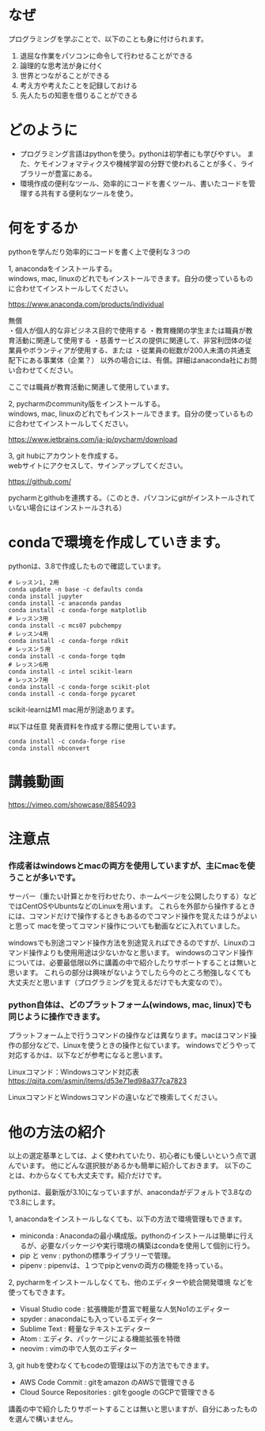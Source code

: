 # なぜ

プログラミングを学ぶことで、以下のことも身に付けられます。

1. 退屈な作業をパソコンに命令して行わせることができる
2. 論理的な思考法が身に付く
3. 世界とつながることができる
4. 考え方や考えたことを記録しておける
5. 先人たちの知恵を借りることができる

# どのように
- プログラミング言語はpythonを使う。pythonは初学者にも学びやすい。 また、ケモインフォマティクスや機械学習の分野で使われることが多く、ライブラリーが豊富にある。
- 環境作成の便利なツール、効率的にコードを書くツール、書いたコードを管理する共有する便利なツールを使う。

# 何をするか
pythonを学んだり効率的にコードを書く上で便利な３つの

1, anacondaをインストールする。<br>
windows, mac, linuxのどれでもインストールできます。自分の使っているものに合わせてインストールしてください。

https://www.anaconda.com/products/individual

無償	
・個人が個人的な非ビジネス目的で使用する
・教育機関の学生または職員が教育活動に関連して使用する
・慈善サービスの提供に関連して、非営利団体の従業員やボランティアが使用する、または
・従業員の総数が200人未満の共通支配下にある事業体（企業？）
以外の場合には、有償。詳細はanaconda社にお問い合わせてください。

ここでは職員が教育活動に関連して使用しています。

2, pycharmのcommunity版をインストールする。<br>
windows, mac, linuxのどれでもインストールできます。自分の使っているものに合わせてインストールしてください。

https://www.jetbrains.com/ja-jp/pycharm/download

3, git hubにアカウントを作成する。<br>
webサイトにアクセスして、サインアップしてください。

https://github.com/

pycharmとgithubを連携する。（このとき、パソコンにgitがインストールされていない場合にはインストールされる）

# condaで環境を作成していきます。

pythonは、3.8で作成したもので確認しています。

```
# レッスン1, 2用
conda update -n base -c defaults conda
conda install jupyter
conda install -c anaconda pandas
conda install -c conda-forge matplotlib
# レッスン3用
conda install -c mcs07 pubchempy
# レッスン4用
conda install -c conda-forge rdkit
# レッスン５用
conda install -c conda-forge tqdm
# レッスン6用
conda install -c intel scikit-learn
# レッスン7用
conda install -c conda-forge scikit-plot
conda install -c conda-forge pycaret
```

scikit-learnはM1 mac用が別途あります。

#以下は任意
発表資料を作成する際に使用しています。
```
conda install -c conda-forge rise
conda install nbconvert
```

# 講義動画

https://vimeo.com/showcase/8854093

# 注意点
### 作成者はwindowsとmacの両方を使用していますが、主にmacを使うことが多いです。
サーバー（重たい計算とかを行わせたり、ホームページを公開したりする）などではCentOSやUbuntsなどのLinuxを用います。
これらを外部から操作するときには、コマンドだけで操作するときもあるのでコマンド操作を覚えたほうがよいと思って
macを使ってコマンド操作についても動画などに入れていました。

windowsでも別途コマンド操作方法を別途覚えればできるのですが、Linuxのコマンド操作よりも使用用途は少ないかなと思います。 windowsのコマンド操作については、必要最低限以外に講義の中で紹介したりサポートすることは無いと思います。
これらの部分は興味がないようでしたら今のところ勉強しなくても大丈夫だと思います（プログラミングを覚えるだけでも大変なので）。

### python自体は、どのプラットフォーム(windows, mac, linux)でも同じように操作できます。
プラットフォーム上で行うコマンドの操作などは異なります。macはコマンド操作の部分などで、Linuxを使うときの操作と似ています。
windowsでどうやって対応するかは、以下などが参考になると思います。

Linuxコマンド：Windowsコマンド対応表<br>
https://qiita.com/asmin/items/d53e71ed98a377ca7823

LinuxコマンドとWindowsコマンドの違いなどで検索してください。

# 他の方法の紹介
以上の選定基準としては、よく使われていたり、初心者にも優しいという点で選んでいます。
他にどんな選択肢があるかも簡単に紹介しておきます。
以下のことは、わからなくても大丈夫です。紹介だけです。

pythonは、最新版が3.10になっていますが、anacondaがデフォルトで3.8なので3.8にします。

1, anacondaをインストールしなくても、以下の方法で環境管理もできます。
- miniconda : Anacondaの最小構成版。pythonのインストールは簡単に行えるが、必要なパッケージや実行環境の構築はcondaを使用して個別に行う。
- pip と venv : pythonの標準ライブラリーで管理。
- pipenv : pipenvは、１つでpipとvenvの両方の機能を持っている。

2, pycharmをインストールしなくても、他のエディターや統合開発環境 などを使ってもできます。
- Visual Studio code : 拡張機能が豊富で軽量な人気No1のエディター
- spyder : anacondaにも入っているエディター
- Sublime Text : 軽量なテキストエディター
- Atom : エディタ、パッケージによる機能拡張を特徴
- neovim : vimの中で人気のエディター

3, git hubを使わなくてもcodeの管理は以下の方法でもできます。
- AWS Code Commit : gitをamazon のAWSで管理できる
- Cloud Source Repositories : gitをgoogle のGCPで管理できる

講義の中で紹介したりサポートすることは無いと思いますが、自分にあったものを選んで構いません。
